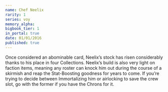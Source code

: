 ```yaml
---
name: Chef Neelix
rarity: 1
series: voy
memory_alpha:
bigbook_tier: 1
in_portal: true
date: 01/01/2016
published: true
---
```


Once considered an abominable card, Neelix’s stock has risen considerably thanks to his place in four Collections. Neelix’s build is also very light on faction items, meaning any roster can knock him out during the course of a skirmish and reap the Stat-Boosting goodness for years to come. If you’re trying to decide between Immortalizing him or airlocking to save the crew slot, go with the former if you have the Chrons for it.
